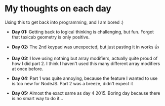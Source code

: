 # My thoughts on each day

Using this to get back into programming, and I am bored :)

- **Day 01:** Getting back to logical thinking is challenging, but fun. Forgot that taxicab geometry is only positive.

- **Day 02:** The 2nd keypad was unexpected, but just pasting it in works 👍

- **Day 03:** I love using nothing but array modifiers, actually quite proud of how I did part 2. I think I haven't used this many different array modifiers at once before.

- **Day 04:** Part 1 was quite annoying, because the feature I wanted to use is too new for NodeJS. Part 2 was a breeze, didn't expect it

- **Day 05:** Almost the exact same as day 4 2015. Boring day because there is no smart way to do it...